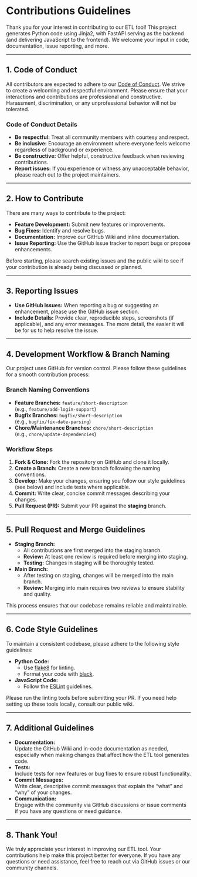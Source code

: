 # Contributions Guidelines

Thank you for your interest in contributing to our ETL tool! This project generates Python code using Jinja2, with FastAPI serving as the backend (and delivering JavaScript to the frontend). We welcome your input in code, documentation, issue reporting, and more.

---

## 1. Code of Conduct

All contributors are expected to adhere to our [Code of Conduct](/CODE_OF_CONDUCT.md). We strive to create a welcoming and respectful environment. Please ensure that your interactions and contributions are professional and constructive. Harassment, discrimination, or any unprofessional behavior will not be tolerated.

### Code of Conduct Details
- **Be respectful:** Treat all community members with courtesy and respect.
- **Be inclusive:** Encourage an environment where everyone feels welcome regardless of background or experience.
- **Be constructive:** Offer helpful, constructive feedback when reviewing contributions.
- **Report issues:** If you experience or witness any unacceptable behavior, please reach out to the project maintainers.

---

## 2. How to Contribute

There are many ways to contribute to the project:

- **Feature Development:** Submit new features or improvements.
- **Bug Fixes:** Identify and resolve bugs.
- **Documentation:** Improve our GitHub Wiki and inline documentation.
- **Issue Reporting:** Use the GitHub issue tracker to report bugs or propose enhancements.

Before starting, please search existing issues and the public wiki to see if your contribution is already being discussed or planned.

---

## 3. Reporting Issues

- **Use GitHub Issues:** When reporting a bug or suggesting an enhancement, please use the GitHub issue section.
- **Include Details:** Provide clear, reproducible steps, screenshots (if applicable), and any error messages. The more detail, the easier it will be for us to help resolve the issue.

---

## 4. Development Workflow & Branch Naming

Our project uses GitHub for version control. Please follow these guidelines for a smooth contribution process:

### Branch Naming Conventions

- **Feature Branches:** `feature/short-description`  
  (e.g., `feature/add-login-support`)
- **Bugfix Branches:** `bugfix/short-description`  
  (e.g., `bugfix/fix-date-parsing`)
- **Chore/Maintenance Branches:** `chore/short-description`  
  (e.g., `chore/update-dependencies`)

### Workflow Steps

1. **Fork & Clone:** Fork the repository on GitHub and clone it locally.
2. **Create a Branch:** Create a new branch following the naming conventions.
3. **Develop:** Make your changes, ensuring you follow our style guidelines (see below) and include tests where applicable.
4. **Commit:** Write clear, concise commit messages describing your changes.
5. **Pull Request (PR):** Submit your PR against the **staging** branch.

---

## 5. Pull Request and Merge Guidelines

- **Staging Branch:**  
  - All contributions are first merged into the staging branch.
  - **Review:** At least one review is required before merging into staging.
  - **Testing:** Changes in staging will be thoroughly tested.
- **Main Branch:**  
  - After testing on staging, changes will be merged into the main branch.
  - **Review:** Merging into main requires two reviews to ensure stability and quality.

This process ensures that our codebase remains reliable and maintainable.

---

## 6. Code Style Guidelines

To maintain a consistent codebase, please adhere to the following style guidelines:

- **Python Code:**
  - Use [flake8](https://flake8.pycqa.org/) for linting.
  - Format your code with [black](https://black.readthedocs.io/).
- **JavaScript Code:**
  - Follow the [ESLint](https://eslint.org/) guidelines.
  
Please run the linting tools before submitting your PR. If you need help setting up these tools locally, consult our public wiki.

---

## 7. Additional Guidelines

- **Documentation:**  
  Update the GitHub Wiki and in-code documentation as needed, especially when making changes that affect how the ETL tool generates code.
- **Tests:**  
  Include tests for new features or bug fixes to ensure robust functionality.
- **Commit Messages:**  
  Write clear, descriptive commit messages that explain the “what” and “why” of your changes.
- **Communication:**  
  Engage with the community via GitHub discussions or issue comments if you have any questions or need guidance.

---

## 8. Thank You!

We truly appreciate your interest in improving our ETL tool. Your contributions help make this project better for everyone. If you have any questions or need assistance, feel free to reach out via GitHub issues or our community channels.